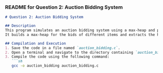 
### README for Question 2: Auction Bidding System

```markdown
# Question 2: Auction Bidding System

## Description
This program simulates an auction bidding system using a max-heap and priority queue.
It builds a max-heap for the bids of different items and extracts the highest bids.

## Compilation and Execution
1. Save the code in a file named `auction_bidding.c`.
2. Open a terminal and navigate to the directory containing `auction_bidding.c`.
3. Compile the code using the following command:
   ```sh
   gcc -o auction_bidding auction_bidding.c
